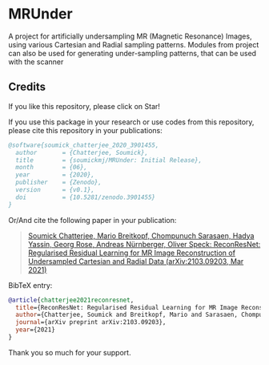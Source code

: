 # MRUnder
A project for artificially undersampling MR (Magnetic Resonance) Images, using various Cartesian and Radial sampling patterns. Modules from project can also be used for generating under-sampling patterns, that can be used with the scanner

## Credits

If you like this repository, please click on Star!

If you use this package in your research or use codes from this repository, please cite this repository in your publications:

```bibtex
@software{soumick_chatterjee_2020_3901455,
  author       = {Chatterjee, Soumick},
  title        = {soumickmj/MRUnder: Initial Release},
  month        = {06},
  year         = {2020},
  publisher    = {Zenodo},
  version      = {v0.1},
  doi          = {10.5281/zenodo.3901455}
}
```

Or/And cite the following paper in your publication:

> [Soumick Chatterjee, Mario Breitkopf, Chompunuch Sarasaen, Hadya Yassin, Georg Rose, Andreas Nürnberger, Oliver Speck: ReconResNet: Regularised Residual Learning for MR Image Reconstruction of Undersampled Cartesian and Radial Data (arXiv:2103.09203, Mar 2021)](https://arxiv.org/abs/2103.09203)

BibTeX entry:

```bibtex
@article{chatterjee2021reconresnet,
  title={ReconResNet: Regularised Residual Learning for MR Image Reconstruction of Undersampled Cartesian and Radial Data},
  author={Chatterjee, Soumick and Breitkopf, Mario and Sarasaen, Chompunuch and Yassin, Hadya and Rose, Georg and N{\"u}rnberger, Andreas and Speck, Oliver},
  journal={arXiv preprint arXiv:2103.09203},
  year={2021}
}
```
Thank you so much for your support.
